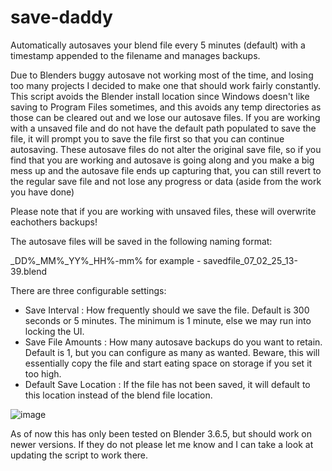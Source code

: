 # save-daddy
Automatically autosaves your blend file every 5 minutes (default) with a timestamp appended to the filename and manages backups.

Due to Blenders buggy autosave not working most of the time, and losing too many projects I decided to make one that should work fairly constantly. This script avoids the Blender install location since Windows doesn't like saving to Program Files sometimes, and this avoids any temp directories as those can be cleared out and we lose our autosave files. If you are working with a unsaved file and do not have the default path populated to save the file, it will prompt you to save the file first so that you can continue autosaving. These autosave files do not alter the original save file, so if you find that you are working and autosave is going along and you make a big mess up and the autosave file ends up capturing that, you can still revert to the regular save file and not lose any progress or data (aside from the work you have done)

Please note that if you are working with unsaved files, these will overwrite eachothers backups!

The autosave files will be saved in the following naming format:

<filename>_DD%_MM%_YY%_HH%-mm% for example - savedfile_07_02_25_13-39.blend

There are three configurable settings:

- Save Interval : How frequently should we save the file. Default is 300 seconds or 5 minutes. The minimum is 1 minute, else we may run into locking the UI.
- Save File Amounts : How many autosave backups do you want to retain. Default is 1, but you can configure as many as wanted. Beware, this will essentially copy the file and start eating space on storage if you set it too high.
- Default Save Location : If the file has not been saved, it will default to this location instead of the blend file location. 

![image](https://github.com/user-attachments/assets/f8e16d66-ebb8-4247-b7d8-58d753f8bce3)

As of now this has only been tested on Blender 3.6.5, but should work on newer versions. If they do not please let me know and I can take a look at updating the script to work there. 
